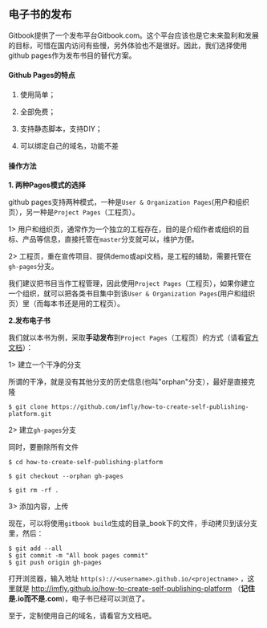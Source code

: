 ## 电子书的发布


Gitbook提供了一个发布平台Gitbook.com。这个平台应该也是它未来盈利和发展的目标，可惜在国内访问有些慢，另外体验也不是很好。因此，我们选择使用github pages作为发布书目的替代方案。

#### Github Pages的特点

1. 使用简单；

2. 全部免费；

3. 支持静态脚本，支持DIY；

4. 可以绑定自己的域名，功能不差

#### 操作方法

**1. 两种Pages模式的选择**

github pages支持两种模式，一种是`User & Organization Pages`(用户和组织页），另一种是`Project Pages`（工程页）。

1> 用户和组织页，通常作为一个独立的工程存在，目的是介绍作者或组织的目标、产品等信息，直接托管在`master`分支就可以，维护方便。

2> 工程页，重在宣传项目、提供demo或api文档，是工程的辅助，需要托管在`gh-pages`分支。

我们建议把书目当作工程管理，因此使用`Project Pages`（工程页），如果你建立一个组织，就可以把各类书目集中到该`User & Organization Pages`(用户和组织页）里（而每本书还是用的工程页）。

**2.发布电子书**

我们就以本书为例，采取**手动发布**到`Project Pages`（工程页）的方式（请看[官方文档][1]）：

1> 建立一个干净的分支

所谓的干净，就是没有其他分支的历史信息(也叫"orphan"分支），最好是直接克隆
 
```
$ git clone https://github.com/imfly/how-to-create-self-publishing-platform.git
```

2> 建立`gh-pages`分支

同时，要删除所有文件

```
$ cd how-to-create-self-publishing-platform

$ git checkout --orphan gh-pages

$ git rm -rf .
```

3> 添加内容，上传

现在，可以将使用`gitbook build`生成的目录_book下的文件，手动拷贝到该分支里，然后：

```
$ git add --all
$ git commit -m "All book pages commit"
$ git push origin gh-pages
```

打开浏览器，输入地址 `http(s)://<username>.github.io/<projectname>` ，这里就是 http://imfly.github.io/how-to-create-self-publishing-platform （**记住是.io而不是.com**)，电子书已经可以浏览了。

至于，定制使用自己的域名，请看官方文档吧。

[1]:https://help.github.com/articles/creating-project-pages-manually/
